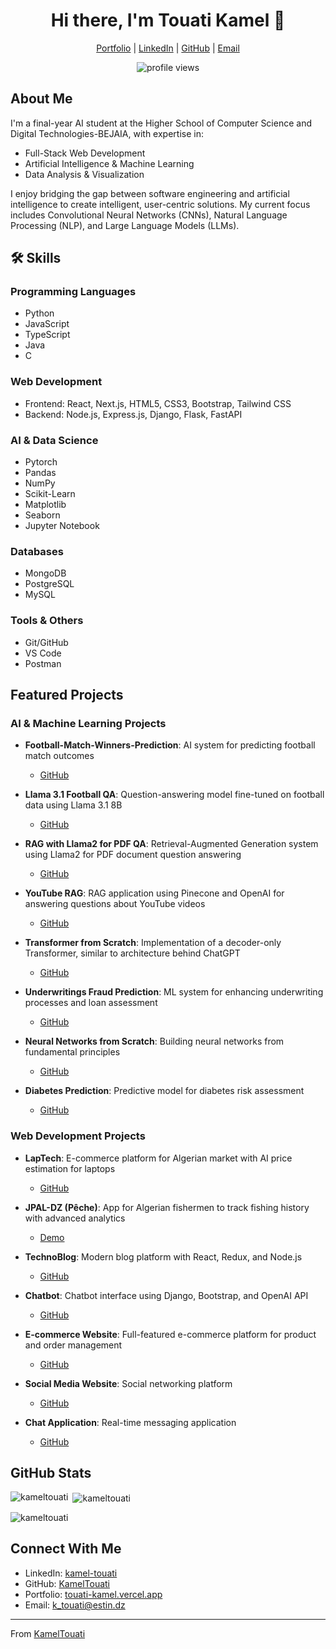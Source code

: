 <div align="center">
  
# Hi there, I'm Touati Kamel 👋

[Portfolio](https://touati-kamel.vercel.app/) |
[LinkedIn](https://www.linkedin.com/in/kamel-touati/) |
[GitHub](https://github.com/KamelTouati) |
[Email](mailto:k_touati@estin.dz)

</div>

<div align="center">
  <img src="https://komarev.com/ghpvc/?username=kameltouati&label=Profile%20views&color=0e75b6&style=flat" alt="profile views" />
</div>

## About Me

I'm a final-year AI student at the Higher School of Computer Science and Digital Technologies-BEJAIA, with expertise in:

- Full-Stack Web Development
- Artificial Intelligence & Machine Learning
- Data Analysis & Visualization

I enjoy bridging the gap between software engineering and artificial intelligence to create intelligent, user-centric solutions. My current focus includes Convolutional Neural Networks (CNNs), Natural Language Processing (NLP), and Large Language Models (LLMs).

## 🛠️ Skills

### Programming Languages
- Python
- JavaScript
- TypeScript
- Java
- C

### Web Development
- Frontend: React, Next.js, HTML5, CSS3, Bootstrap, Tailwind CSS
- Backend: Node.js, Express.js, Django, Flask, FastAPI

### AI & Data Science
- Pytorch
- Pandas
- NumPy
- Scikit-Learn
- Matplotlib
- Seaborn
- Jupyter Notebook

### Databases
- MongoDB
- PostgreSQL
- MySQL

### Tools & Others
- Git/GitHub
- VS Code
- Postman

## Featured Projects

### AI & Machine Learning Projects

- **Football-Match-Winners-Prediction**: AI system for predicting football match outcomes
  - [GitHub](https://github.com/KamelTouati/Football-Match-Winners-Prediction)
  
- **Llama 3.1 Football QA**: Question-answering model fine-tuned on football data using Llama 3.1 8B
  - [GitHub](https://github.com/KamelTouati/finetuning-llama-3.1)
  
- **RAG with Llama2 for PDF QA**: Retrieval-Augmented Generation system using Llama2 for PDF document question answering
  - [GitHub](https://github.com/KamelTouati/RAG-Llama2-PDF-QA)
  
- **YouTube RAG**: RAG application using Pinecone and OpenAI for answering questions about YouTube videos
  - [GitHub](https://github.com/KamelTouati/youtube-rag)
  
- **Transformer from Scratch**: Implementation of a decoder-only Transformer, similar to architecture behind ChatGPT
  - [GitHub](https://github.com/KamelTouati/coding-a-transformer-from-scratch)
  
- **Underwritings Fraud Prediction**: ML system for enhancing underwriting processes and loan assessment
  - [GitHub](https://github.com/KamelTouati/Underwritings-Fraud-Prediction)
  
- **Neural Networks from Scratch**: Building neural networks from fundamental principles
  - [GitHub](https://github.com/KamelTouati/building-neural-networks-from-scratch)
  
- **Diabetes Prediction**: Predictive model for diabetes risk assessment
  - [GitHub](https://github.com/KamelTouati/Diabetes-Predicting-Project)

### Web Development Projects

- **LapTech**: E-commerce platform for Algerian market with AI price estimation for laptops
  - [GitHub](https://github.com/KamelTouati/Laptech-Final-Version)
  
- **JPAL-DZ (Pêche)**: App for Algerian fishermen to track fishing history with advanced analytics
  - [Demo](https://jpal-dz.vercel.app/)
  
- **TechnoBlog**: Modern blog platform with React, Redux, and Node.js
  - [GitHub](https://github.com/KamelTouati/TechnoBlog)
  
- **Chatbot**: Chatbot interface using Django, Bootstrap, and OpenAI API
  - [GitHub](https://github.com/KamelTouati/chatbot)
  
- **E-commerce Website**: Full-featured e-commerce platform for product and order management
  - [GitHub](https://github.com/KamelTouati/Ecommerce-website-project)
  
- **Social Media Website**: Social networking platform
  - [GitHub](https://github.com/KamelTouati/social-media-website)
  
- **Chat Application**: Real-time messaging application
  - [GitHub](https://github.com/KamelTouati/chat-application)

## GitHub Stats

<p><img align="left" src="https://github-readme-stats.vercel.app/api/top-langs?username=kameltouati&show_icons=true&locale=en&layout=compact" alt="kameltouati" /></p>

<p>&nbsp;<img align="center" src="https://github-readme-stats.vercel.app/api?username=kameltouati&show_icons=true&locale=en" alt="kameltouati" /></p>

<p><img align="center" src="https://github-readme-streak-stats.herokuapp.com/?user=kameltouati&" alt="kameltouati" /></p>

## Connect With Me

- LinkedIn: [kamel-touati](https://www.linkedin.com/in/kamel-touati/)
- GitHub: [KamelTouati](https://github.com/KamelTouati)
- Portfolio: [touati-kamel.vercel.app](https://touati-kamel.vercel.app/)
- Email: [k_touati@estin.dz](mailto:k_touati@estin.dz)

---

From [KamelTouati](https://github.com/KamelTouati)

